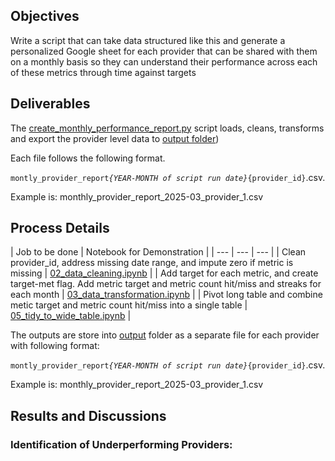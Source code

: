 ## Objectives

Write a script that can take data structured like this and generate a personalized
Google sheet for each provider that can be shared with them on a monthly basis
so they can understand their performance across each of these metrics through
time against targets

## Deliverables
The [create_monthly_performance_report.py](scripts/create_monthly_performance_report.py) script loads, cleans, transforms and export the provider level data to [output folder](output))

Each file follows the following format.

`montly_provider_report`_`{YEAR-MONTH of script run date}`_`{provider_id}`.csv.

Example is: monthly_provider_report_2025-03_provider_1.csv


## Process Details

| Job to be done | Notebook for Demonstration |
| --- | --- | --- |
| Clean provider_id, address missing date range, and impute zero if metric is missing  | [02_data_cleaning.ipynb](../docs/02_data_cleaning.ipynb) | 
| Add target for each metric, and create target-met flag. Add metric target and metric count hit/miss and streaks for each month | [03_data_transformation.ipynb](../docs/03_data_transformation.ipynb) | 
| Pivot long table and combine metic target and metric count hit/miss into a single table | [05_tidy_to_wide_table.ipynb](../docs/05_tidy_to_wide_table.ipynb) | 

The outputs are store into [output](/output) folder as a separate file for each provider with following format:

`montly_provider_report`_`{YEAR-MONTH of script run date}`_`{provider_id}`.csv.

Example is: monthly_provider_report_2025-03_provider_1.csv





## Results and Discussions

### Identification of Underperforming Providers:
